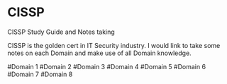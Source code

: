 # CISSP
CISSP Study Guide and Notes taking

CISSP is the golden cert in IT Security industry. I would link to take some notes on each Domain and make use of all Domain knowledge.

#Domain 1
#Domain 2
#Domain 3
#Domain 4
#Domain 5
#Domain 6
#Domain 7
#Domain 8

